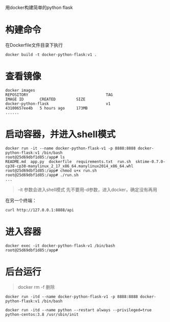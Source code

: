 用docker构建简单的python flask

# 构建命令
在Dockerfile文件目录下执行 
```shell script
docker build -t docker-python-flask:v1 .
```

# 查看镜像
```shell script
docker images
REPOSITORY                                  TAG                                                     IMAGE ID       CREATED         SIZE
docker-python-flask                         v1                                                      43100657ee4b   5 hours ago     173MB
......
```

# 启动容器，并进入shell模式
```shell script
docker run -it --name docker-python-flask-v1 -p 8888:8888 docker-python-flask:v1 /bin/bash
root@25d69dbf1d85:/app# ls
README.md  app.py  dockerfile  requirements.txt  run.sh  sktime-0.7.0-cp38-cp38-manylinux_2_17_x86_64.manylinux2014_x86_64.whl
root@25d69dbf1d85:/app# chmod u+x run.sh
root@25d69dbf1d85:/app# ./run.sh
...
```
> -it 参数会进入shell模式
> 先不要用-d参数，进入docker，确定没有再用

在另一个终端：
```shell script
curl http://127.0.0.1:8888/api
```

# 进入容器
```shell script
docker exec -it docker-python-flask-v1 /bin/bash
root@25d69dbf1d85:/app#
```

# 后台运行
> docker rm -f 删除
```shell script
docker run -itd --name docker-python-flask-v1 -p 8888:8888 docker-python-flask:v1 /bin/bash
```

```shell script
docker run -itd --name python --restart always --privileged=true python-centos:3.8 /usr/sbin/init

```